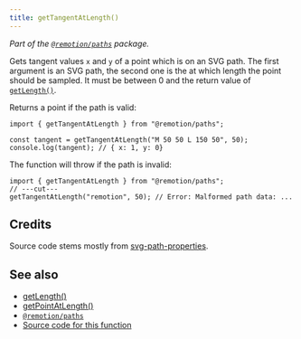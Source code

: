 ```yaml
---
title: getTangentAtLength()
---
```


_Part of the [`@remotion/paths`](/docs/paths) package._

Gets tangent values `x` and `y` of a point which is on an SVG path. The first argument is an SVG path, the second one is the at which length the point should be sampled. It must be between 0 and the return value of [`getLength()`](/docs/paths/get-length).

Returns a point if the path is valid:

```tsx twoslash
import { getTangentAtLength } from "@remotion/paths";

const tangent = getTangentAtLength("M 50 50 L 150 50", 50);
console.log(tangent); // { x: 1, y: 0}
```

The function will throw if the path is invalid:

```tsx twoslash
import { getTangentAtLength } from "@remotion/paths";
// ---cut---
getTangentAtLength("remotion", 50); // Error: Malformed path data: ...
```

## Credits

Source code stems mostly from [svg-path-properties](https://www.npmjs.com/package/svg-path-properties).

## See also

- [getLength()](/docs/paths/get-length)
- [getPointAtLength()](/docs/paths/get-point-at-length)
- [`@remotion/paths`](/docs/paths)
- [Source code for this function](https://github.com/remotion-dev/remotion/blob/main/packages/paths/src/get-tangent-at-length.ts)
